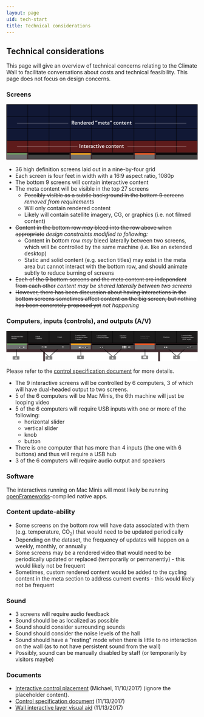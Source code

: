 ```yaml
---
layout: page
uid: tech-start
title: Technical considerations
---
```


## Technical considerations

This page will give an overview of technical concerns relating to the Climate Wall to facilitate conversations about costs and technical feasibility. This page does not focus on design concerns.

### Screens

![Climate wall overview](../assets/tech/wall_diagrams_overview.png)

- 36 high definition screens laid out in a nine-by-four grid
- Each screen is four feet in width with a 16:9 aspect ratio, 1080p
- The bottom 9 screens will contain interactive content
- The meta content will be visible in the top 27 screens
    - ~~Possibly visible as a subtle background in the bottom 9 screens~~ _removed from requirements_
    - Will only contain rendered content
    - Likely will contain satellite imagery, CG, or graphics (i.e. not filmed content)
- ~~Content in the bottom row _may_ bleed into the row above when appropriate~~ _design constraints modified to following:_
    - Content in bottom row _may_ bleed laterally between two screens, which will be controlled by the same machine (i.e. like an extended desktop)
    - Static and solid content (e.g. section titles) may exist in the meta area but cannot interact with the bottom row, and should animate subtly to reduce burning of screens
- ~~Each of the 9 bottom screens and the meta content are independent from each other~~ _content may be shared laterally between two screens_
- ~~However, there has been discussion about having interactions in the bottom screens sometimes affect content on the big screen, but nothing has been concretely proposed yet~~ _not happening_

### Computers, inputs (controls), and outputs (A/V)

[![Climate wall controls](../assets/tech/wall_diagrams_inputs.png)](../assets/tech/wall_diagrams_inputs.png)

Please refer to the [control specification document](../assets/docs/HoPE_wall_control_specifications.pdf) for more details.

- The 9 interactive screens will be controlled by 6 computers, 3 of which will have dual-headed output to two screens.
- 5 of the 6 computers will be Mac Minis, the 6th machine will just be looping video
- 5 of the 6 computers will require USB inputs with one or more of the following:
    - horizontal slider
    - vertical slider
    - knob
    - button
- There is one computer that has more than 4 inputs (the one with 6 buttons) and thus will require a USB hub
- 3 of the 6 computers will require audio output and speakers

### Software

The interactives running on Mac Minis will most likely be running [openFrameworks](http://openframeworks.cc/)-compiled native apps.

### Content update-ability

- Some screens on the bottom row will have data associated with them (e.g. temperature, CO<sub>2</sub>) that would need to be updated periodically
- Depending on the dataset, the frequency of updates will happen on a weekly, monthly, or annually
- Some screens may be a rendered video that would need to be periodically updated or replaced (temporarily or permanently) - this would likely not be frequent
- Sometimes, custom rendered content would be added to the cycling content in the meta section to address current events - this would likely not be frequent

### Sound

- 3 screens will require audio feedback
- Sound should be as localized as possible
- Sound should consider surrounding sounds
- Sound should consider the noise levels of the hall
- Sound should have a "resting" mode when there is little to no interaction on the wall (as to not have persistent sound from the wall)
- Possibly, sound can be manually disabled by staff (or temporarily by visitors maybe)

### Documents

- [Interactive control placement](https://s3.amazonaws.com/brianfoo-amnh/interactive_controls_cutouts.pdf) (Michael, 11/10/2017) (ignore the placeholder content).
- [Control specification document](../assets/docs/HoPE_wall_control_specifications.pdf) (11/13/2017)
- [Wall interactive layer visual aid](../assets/wall_rhythm.png) (11/13/2017)
